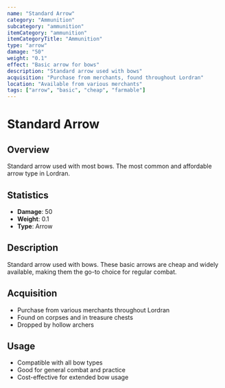 ```yaml
---
name: "Standard Arrow"
category: "Ammunition"
subcategory: "ammunition"
itemCategory: "ammunition"
itemCategoryTitle: "Ammunition"
type: "arrow"
damage: "50"
weight: "0.1"
effect: "Basic arrow for bows"
description: "Standard arrow used with bows"
acquisition: "Purchase from merchants, found throughout Lordran"
location: "Available from various merchants"
tags: ["arrow", "basic", "cheap", "farmable"]
---
```


# Standard Arrow

## Overview
Standard arrow used with most bows. The most common and affordable arrow type in Lordran.

## Statistics
- **Damage**: 50
- **Weight**: 0.1
- **Type**: Arrow

## Description
Standard arrow used with bows. These basic arrows are cheap and widely available, making them the go-to choice for regular combat.

## Acquisition
- Purchase from various merchants throughout Lordran
- Found on corpses and in treasure chests
- Dropped by hollow archers

## Usage
- Compatible with all bow types
- Good for general combat and practice
- Cost-effective for extended bow usage